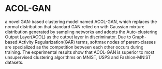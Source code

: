 # ACOL-GAN
a novel GAN-based clustering model named ACOL-GAN, which replaces the normal distribution that standard GAN relied on with Gaussian mixture distribution generated by sampling networks and adopts the Auto-clustering Output Layer(ACOL) as the output layer in discriminator. Due to Graph-based Activity Regularization(GAR) terms, softmax nodes of parent-classes are specialized as the competition between each other occurs during training. The experimental results show that ACOL-GAN is superior to most unsupervised clustering algorithms on MNIST, USPS and Fashion-MNIST datasets. 
